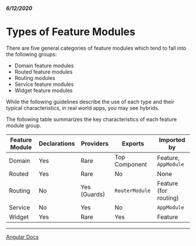 ##### 6/12/2020
# Types of Feature Modules
There are five general categories of feature modules which tend to fall into the following groups:
  * Domain feature modules
  * Routed feature modules
  * Routing modules
  * Service feature modules
  * Widget feature modules

While the following guidelines describe the use of each type and their typical characteristics, in real world apps, you may see hybrids.

The following table summarizes the key characteristics of each feature module group.

| Feature Module | Declarations | Providers | Exports | Imported by |
|---|---|---|---|---|
| Domain | Yes | Rare | Top Component | Feature, `AppModule` |
| Routed | Yes | Rare | No | None |
| Routing | No | Yes (Guards) | `RouterModule` | Feature (for routing) |
| Service | No | Yes | No | `AppModule` |
| Widget | Yes | Rare | Yes | Feature |

---

[Angular Docs](https://angular.io/guide/module-types)